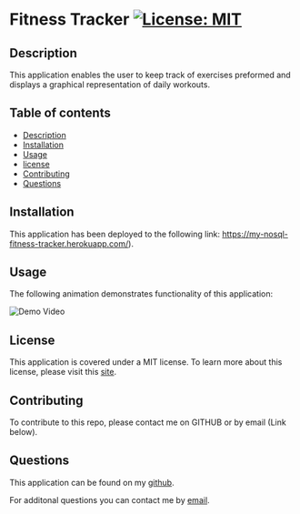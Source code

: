 # Fitness Tracker [![License: MIT](https://img.shields.io/badge/License-MIT-yellow.svg)](https://opensource.org/licenses/MIT) 

## Description
This application enables the user to keep track of exercises preformed and displays a graphical representation of daily workouts.

## Table of contents
- [Description](#Description)
- [Installation](#Installation)
- [Usage](#Usage)
- [license](#license) 
- [Contributing](#Contributing)
- [Questions](#Questions)

## Installation
This application has been deployed to the following link: https://my-nosql-fitness-tracker.herokuapp.com/).

## Usage

The following animation demonstrates functionality of this application:

![Demo Video](./Fitness_Tracker_Demo.gif)


## License

This application is covered under a MIT license. 
To learn more about this license, please visit this [site](https://choosealicense.com/licenses/mit/).

## Contributing
To contribute to this repo, please contact me on GITHUB or by email (Link below).

## Questions
This application can be found on my [github](https://www.github.com/cassiep1986?tab=repositories/).

For additonal questions you can contact me by [email](mailto:cassiep1986@gmail.com).

